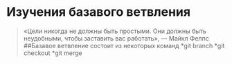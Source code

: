 # Изучения базавого ветвления
>«Цели никогда не должны быть простыми. Они должны быть неудобными, чтобы заставить вас работать», — Майкл Фелпс
##Базавое ветвление состоит из некоторых команд 
*git branch <!---**Создание ветки**-->
*git checkout <!---*Перейти на другую ветку*-->
*git merge <!---***Объединить ветки***-->

